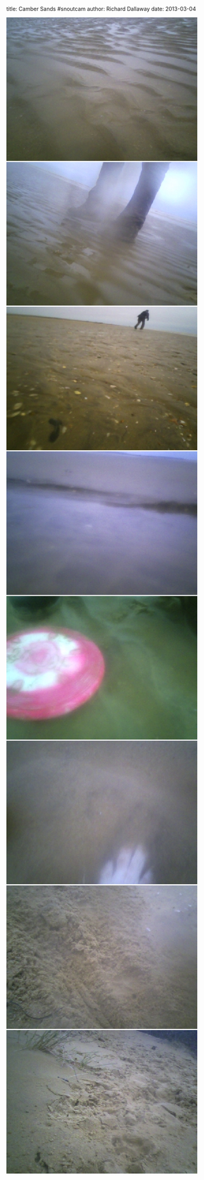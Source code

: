 
title: Camber Sands #snoutcam
author: Richard Dallaway
date: 2013-03-04

<div><a href="/media/PICT0005.JPG"><img width="500" src="/media/PICT0005.JPG.500.JPG" height="375"></img></a></div><div><a href="/media/PICT0012.JPG"><img width="500" src="/media/PICT0012.JPG.500.JPG" height="375"></img></a></div><div><a href="/media/PICT0026.JPG"><img width="500" src="/media/PICT0026.JPG.500.JPG" height="375"></img></a></div><div><a href="/media/PICT0041.JPG"><img width="500" src="/media/PICT0041.JPG.500.JPG" height="375"></img></a></div><div><a href="/media/NPICT0049.JPG"><img width="500" src="/media/NPICT0049.JPG.500.JPG" height="375"></img></a></div><div><a href="/media/PICT0060.JPG"><img width="500" src="/media/PICT0060.JPG.500.JPG" height="375"></img></a></div><div><a href="/media/PICT0066.JPG"><img width="500" src="/media/PICT0066.JPG.500.JPG" height="375"></img></a></div><div><a href="/media/PICT0075.JPG"><img width="500" src="/media/PICT0075.JPG.500.JPG" height="375"></img></a></div>


         
    